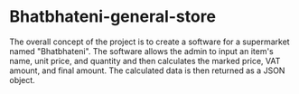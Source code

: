 # Bhatbhateni-general-store
The overall concept of the project is to create a software for a supermarket named "Bhatbhateni". The software allows the admin to input an item's name, unit price, and quantity and then calculates the marked price, VAT amount, and final amount. The calculated data is then returned as a JSON object.
